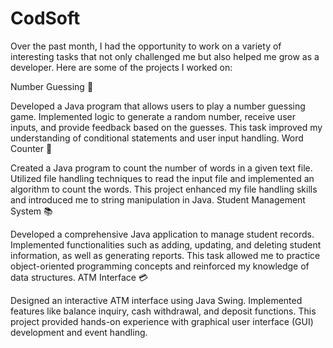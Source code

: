 # CodSoft

Over the past month, I had the opportunity to work on a variety of interesting tasks that not only challenged me but also helped me grow as a developer. Here are some of the projects I worked on:

Number Guessing 🎲

Developed a Java program that allows users to play a number guessing game.
Implemented logic to generate a random number, receive user inputs, and provide feedback based on the guesses.
This task improved my understanding of conditional statements and user input handling.
Word Counter 📝

Created a Java program to count the number of words in a given text file.
Utilized file handling techniques to read the input file and implemented an algorithm to count the words.
This project enhanced my file handling skills and introduced me to string manipulation in Java.
Student Management System 📚

Developed a comprehensive Java application to manage student records.
Implemented functionalities such as adding, updating, and deleting student information, as well as generating reports.
This task allowed me to practice object-oriented programming concepts and reinforced my knowledge of data structures.
ATM Interface 💳

Designed an interactive ATM interface using Java Swing.
Implemented features like balance inquiry, cash withdrawal, and deposit functions.
This project provided hands-on experience with graphical user interface (GUI) development and event handling.
